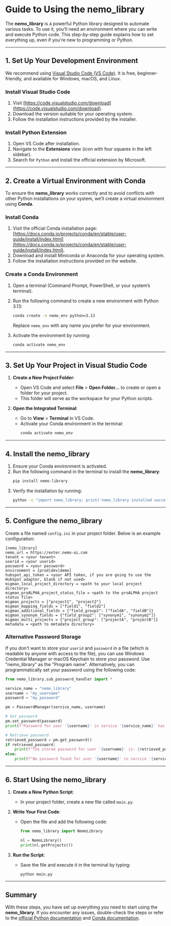 # Guide to Using the nemo_library

The **nemo_library** is a powerful Python library designed to automate various tasks. To use it, you'll need an environment where you can write and execute Python code. This step-by-step guide explains how to set everything up, even if you're new to programming or Python.

---

## 1. Set Up Your Development Environment

We recommend using [Visual Studio Code (VS Code)](https://code.visualstudio.com/download). It is free, beginner-friendly, and available for Windows, macOS, and Linux.

### Install Visual Studio Code
1. Visit [https://code.visualstudio.com/download](https://code.visualstudio.com/download).
2. Download the version suitable for your operating system.
3. Follow the installation instructions provided by the installer.

### Install Python Extension
1. Open VS Code after installation.
2. Navigate to the **Extensions** view (icon with four squares in the left sidebar).
3. Search for `Python` and install the official extension by Microsoft.

---

## 2. Create a Virtual Environment with Conda

To ensure the **nemo_library** works correctly and to avoid conflicts with other Python installations on your system, we’ll create a virtual environment using **Conda**.

### Install Conda
1. Visit the official Conda installation page: [https://docs.conda.io/projects/conda/en/stable/user-guide/install/index.html](https://docs.conda.io/projects/conda/en/stable/user-guide/install/index.html).
2. Download and install Miniconda or Anaconda for your operating system.
3. Follow the installation instructions provided on the website.

### Create a Conda Environment
1. Open a terminal (Command Prompt, PowerShell, or your system’s terminal).
2. Run the following command to create a new environment with Python 3.13:
   ```bash
   conda create -n nemo_env python=3.13
   ```
   Replace `nemo_env` with any name you prefer for your environment.

3. Activate the environment by running:
   ```bash
   conda activate nemo_env
   ```

---

## 3. Set Up Your Project in Visual Studio Code

1. **Create a New Project Folder**:
   - Open VS Code and select **File** > **Open Folder…** to create or open a folder for your project.
   - This folder will serve as the workspace for your Python scripts.

2. **Open the Integrated Terminal**:
   - Go to **View** > **Terminal** in VS Code.
   - Activate your Conda environment in the terminal:
     ```bash
     conda activate nemo_env
     ```

---

## 4. Install the nemo_library

1. Ensure your Conda environment is activated.
2. Run the following command in the terminal to install the **nemo_library**:
   ```bash
   pip install nemo-library
   ```
3. Verify the installation by running:
   ```bash
   python -c "import nemo_library; print('nemo_library installed successfully!')"
   ```

---

## 5. Configure the nemo_library

Create a file named `config.ini` in your project folder. Below is an example configuration:

```
[nemo_library]
nemo_url = https://enter.nemo-ai.com
tenant = <your tenant>
userid = <your userid>
password = <your password>
environment = [prod|dev|demo]
hubspot_api_token = <your API token, if you are going to use the HubSpot adapter, blank if not used>
migman_local_project_directory = <path to your local project directory>
migman_proALPHA_project_status_file = <path to the proALPHA project status file>
migman_projects = ["project1", "project2"]
migman_mapping_fields = ["field1", "field2"]
migman_additional_fields = {"field_group1": ["fieldA", "fieldB"]}
migman_synonym_fields = {"field_group2": ["synonym1", "synonym2"]}
migman_multi_projects = {"project_group": ["projectA", "projectB"]}
metadata = <path to metadata directory>
```

### Alternative Password Storage
If you don't want to store your `userid` and `password` in a file (which is readable by anyone with access to the file), you can use Windows Credential Manager or macOS Keychain to store your password. Use "nemo_library" as the "Program name". Alternatively, you can programmatically set your password using the following code:

```python
from nemo_library.sub_password_handler import *

service_name = "nemo_library"
username = "my_username"
password = "my_password"

pm = PasswordManager(service_name, username)

# Set password
pm.set_password(password)
print(f"Password for user '{username}' in service '{service_name}' has been stored.")

# Retrieve password
retrieved_password = pm.get_password()
if retrieved_password:
    print(f"The stored password for user '{username}' is: {retrieved_password}")
else:
    print(f"No password found for user '{username}' in service '{service_name}'.")
```

---

## 6. Start Using the nemo_library

1. **Create a New Python Script**:
   - In your project folder, create a new file called `main.py`.

2. **Write Your First Code**:
   - Open the file and add the following code:
     ```python
     from nemo_library import NemoLibrary

     nl = NemoLibrary()
     print(nl.getProjects())
     ```

3. **Run the Script**:
   - Save the file and execute it in the terminal by typing:
     ```bash
     python main.py
     ```

---

## Summary

With these steps, you have set up everything you need to start using the **nemo_library**. If you encounter any issues, double-check the steps or refer to the [official Python documentation](https://docs.python.org/3/) and [Conda documentation](https://docs.conda.io).
